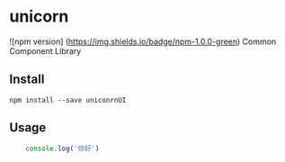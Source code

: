 <!--
 * @Author: your name
 * @Date: 2021-02-20 11:24:22
 * @LastEditTime: 2021-02-20 13:03:16
 * @LastEditors: Please set LastEditors
 * @Description: In User Settings Edit
 * @FilePath: /unicornUI/README.md
-->
# unicorn
![npm version]
(https://img.shields.io/badge/npm-1.0.0-green)
Common Component Library

## Install
```
npm install --save uniconrnUI
```
## Usage
```javascript
    console.log('你好')
```
